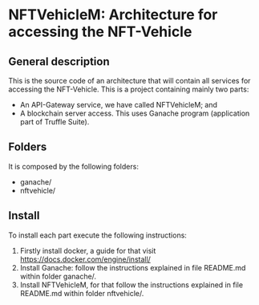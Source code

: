 # NFTVehicleM: Architecture for accessing the NFT-Vehicle
## General description
  This is the source code of an architecture that will contain all services for accessing the NFT-Vehicle. This is a project containing mainly two parts:  
  - An API-Gateway service, we have called NFTVehicleM; and 
  - A blockchain server access. This uses Ganache program (application part of Truffle Suite). 

## Folders
  It is composed by the following folders:

  - ganache/
  - nftvehicle/

## Install
  To install each part execute the following instructions: 
  
  1. Firstly install docker, a guide for that visit https://docs.docker.com/engine/install/
  2. Install Ganache: follow the instructions explained in file README.md within folder ganache/.
  3. Install NFTVehicleM, for that follow the instructions explained in file README.md within folder nftvehicle/.